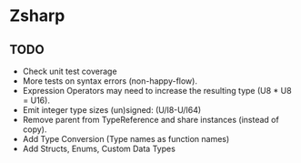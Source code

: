 ﻿# Zsharp

## TODO

- Check unit test coverage
- More tests on syntax errors (non-happy-flow).
- Expression Operators may need to increase the resulting type (U8 * U8 = U16).
- Emit integer type sizes (un)signed: (U/I8-U/I64)
- Remove parent from TypeReference and share instances (instead of copy).
- Add Type Conversion (Type names as function names)
- Add Structs, Enums, Custom Data Types

